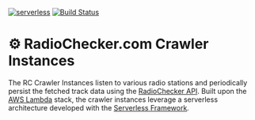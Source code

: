 [![serverless](http://public.serverless.com/badges/v3.svg)](http://www.serverless.com)
[![Build Status](https://travis-ci.org/RadioCheckerApp/crawler.svg?branch=master)](https://travis-ci.org/RadioCheckerApp/crawler)

# ⚙ RadioChecker.com Crawler Instances
The RC Crawler Instances listen to various radio stations and
periodically persist the fetched track data using the
[RadioChecker API](https://github.com/RadioCheckerApp/api). Built upon
the [AWS Lambda](https://aws.amazon.com/lambda) stack, the crawler
instances leverage a serverless architecture developed with the
[Serverless Framework](https://serverless.com).